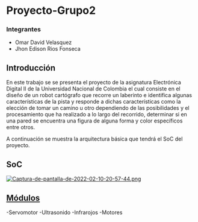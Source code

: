 # Proyecto-Grupo2

### Integrantes
- Omar David Velasquez
- Jhon Edison Rios Fonseca

## Introducción

En este trabajo se se presenta el proyecto de la asignatura Electrónica Digital II de la Universidad Nacional de Colombia el cual consiste en el diseño de un robot cartógrafo que recorre un laberinto e identifica algunas características de la pista y responde a dichas características como la elección de tomar un camino u otro dependiendo de las posibilidades y el procesamiento que ha realizado a lo largo del recorrido, determinar si en una pared se encuentra una figura de alguna forma y color específicos entre otros.

A continuación se muestra la arquitectura básica que tendrá el SoC del proyecto.

## SoC

[![Captura-de-pantalla-de-2022-02-10-20-57-44.png](https://i.postimg.cc/XqCc03yv/Captura-de-pantalla-de-2022-02-10-20-57-44.png)](https://postimg.cc/1VyNpkBx)

## [Módulos](https://github.com/unal-edigital2-labs/wp08-2021-2-gr-02/tree/main/module) 

-Servomotor
-Ultrasonido
-Infrarojos
-Motores